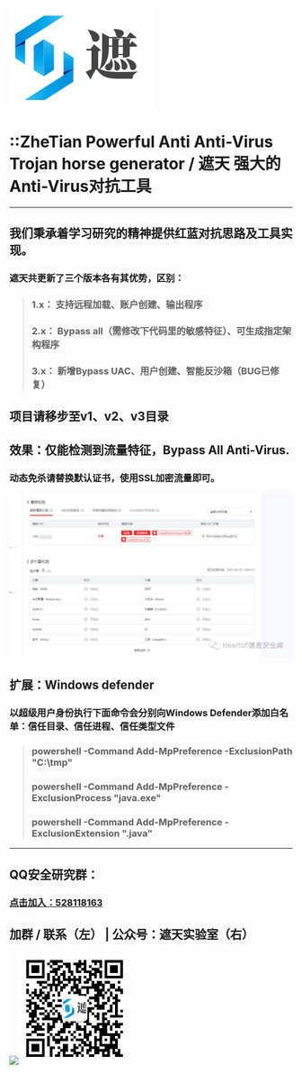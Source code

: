 ![logo](images/logo.png)

# ::ZheTian Powerful Anti Anti-Virus Trojan horse generator / 遮天 强大的Anti-Virus对抗工具

----

## 我们秉承着学习研究的精神提供红蓝对抗思路及工具实现。
### 遮天共更新了三个版本各有其优势，区别：

> ### 1.x： 支持远程加载、账户创建、输出程序
>
> ### 2.x： Bypass all（需修改下代码里的敏感特征）、可生成指定架构程序
>
> ### 3.x： 新增Bypass UAC、用户创建、智能反沙箱（BUG已修复）

## 项目请移步至v1、v2、v3目录

## 效果：仅能检测到流量特征，Bypass All Anti-Virus.
### 动态免杀请替换默认证书，使用SSL加密流量即可。
![logo](images/v2xg.png)

## 扩展：Windows defender

### 以超级用户身份执行下面命令会分别向Windows Defender添加白名单：信任目录、信任进程、信任类型文件

> ### powershell -Command Add-MpPreference -ExclusionPath "C:\tmp"
>
> ### powershell -Command Add-MpPreference -ExclusionProcess "java.exe"
>
> ### powershell -Command Add-MpPreference -ExclusionExtension ".java"
>

----

## QQ安全研究群：

### [点击加入：528118163](https://jq.qq.com/?_wv=1027&k=azWZhmSy)

## 加群 / 联系（左） |  公众号：遮天实验室（右）

<img src="https://heartsk.com/static/wx.jpg" width="200"><img src="images/wxgzh.jpg" width="200">

